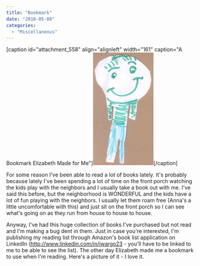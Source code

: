 ```yaml
---
title: "Bookmark"
date: "2010-05-08"
categories: 
  - "Miscellaneous"
---
```


\[caption id="attachment\_558" align="alignleft" width="161" caption="A Bookmark Elizabeth Made for Me"\][![A Bookmark Elizabeth Made for Me](images/Elizabeth-bookmark-161x300.png "A Bookmark Elizabeth Made for Me")](http://www.thewargos.com/wp-content/uploads/2010/05/Elizabeth-bookmark.png)\[/caption\]

For some reason I've been able to read a lot of books lately. It's probably because lately I've been spending a lot of time on the front porch watching the kids play with the neighbors and I usually take a book out with me. I've said this before, but the neighborhood is WONDERFUL and the kids have a lot of fun playing with the neighbors. I usually let them roam free (Anna's a little uncomfortable with this) and just sit on the front porch so I can see what's going on as they run from house to house to house.

Anyway, I've had this huge collection of books I've purchased but not read and I'm making a bug dent in them. Just in case you're interested, I'm publishing my reading list through Amazon's book list application on LinkedIn (http://www.linkedin.com/in/jwargo23 - you'll have to be linked to me to be able to see the list). The other day Elizabeth made me a bookmark to use when I'm reading. Here's a picture of it - I love it.
